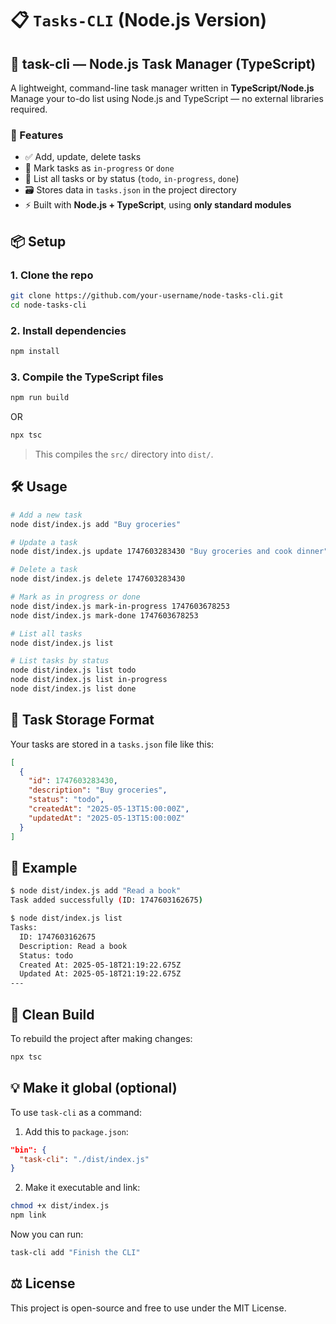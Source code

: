 # 📋 `Tasks-CLI` (Node.js Version)

## 🧰 task-cli — Node.js Task Manager (TypeScript)

A lightweight, command-line task manager written in **TypeScript/Node.js**
Manage your to-do list using Node.js and TypeScript — no external libraries required.

### 🚀 Features

- ✅ Add, update, delete tasks
- 🔁 Mark tasks as `in-progress` or `done`
- 📄 List all tasks or by status (`todo`, `in-progress`, `done`)
- 🗃️ Stores data in `tasks.json` in the project directory
- ⚡ Built with **Node.js + TypeScript**, using **only standard modules**

## 📦 Setup

### 1. Clone the repo

```bash
git clone https://github.com/your-username/node-tasks-cli.git
cd node-tasks-cli
```

### 2. Install dependencies

```bash
npm install
```

### 3. Compile the TypeScript files

```bash
npm run build
```

OR

```bash
npx tsc
```

> This compiles the `src/` directory into `dist/`.

## 🛠️ Usage

```bash
# Add a new task
node dist/index.js add "Buy groceries"

# Update a task
node dist/index.js update 1747603283430 "Buy groceries and cook dinner"

# Delete a task
node dist/index.js delete 1747603283430

# Mark as in progress or done
node dist/index.js mark-in-progress 1747603678253
node dist/index.js mark-done 1747603678253

# List all tasks
node dist/index.js list

# List tasks by status
node dist/index.js list todo
node dist/index.js list in-progress
node dist/index.js list done
```

## 📁 Task Storage Format

Your tasks are stored in a `tasks.json` file like this:

```json
[
  {
    "id": 1747603283430,
    "description": "Buy groceries",
    "status": "todo",
    "createdAt": "2025-05-13T15:00:00Z",
    "updatedAt": "2025-05-13T15:00:00Z"
  }
]
```

## 🧪 Example

```bash
$ node dist/index.js add "Read a book"
Task added successfully (ID: 1747603162675)

$ node dist/index.js list
Tasks:
  ID: 1747603162675
  Description: Read a book
  Status: todo
  Created At: 2025-05-18T21:19:22.675Z
  Updated At: 2025-05-18T21:19:22.675Z
---
```

## 🧼 Clean Build

To rebuild the project after making changes:

```bash
npx tsc
```

## 💡 Make it global (optional)

To use `task-cli` as a command:

1. Add this to `package.json`:

```json
"bin": {
  "task-cli": "./dist/index.js"
}
```

2. Make it executable and link:

```bash
chmod +x dist/index.js
npm link
```

Now you can run:

```bash
task-cli add "Finish the CLI"
```

## ⚖️ License

This project is open-source and free to use under the MIT License.
